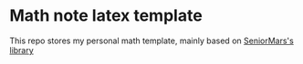 # Math note latex template
This repo stores my personal math template, mainly based on [SeniorMars's library](https://github.com/SeniorMars/dotfiles/blob/main/latex_template/template.tex)